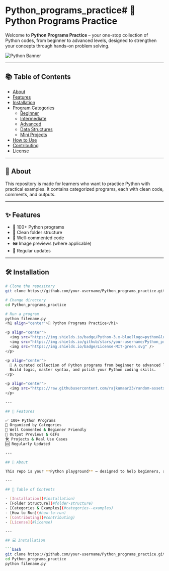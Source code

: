 # Python_programs_practice# 🐍 Python Programs Practice

Welcome to **Python Programs Practice** – your one-stop collection of Python codes, from beginner to advanced levels, designed to strengthen your concepts through hands-on problem solving.

![Python Banner](https://upload.wikimedia.org/wikipedia/commons/c/c3/Python-logo-notext.svg)

---

## 📚 Table of Contents

- [About](#about)
- [Features](#features)
- [Installation](#installation)
- [Program Categories](#program-categories)
  - [Beginner](#beginner)
  - [Intermediate](#intermediate)
  - [Advanced](#advanced)
  - [Data Structures](#data-structures)
  - [Mini Projects](#mini-projects)
- [How to Use](#how-to-use)
- [Contributing](#contributing)
- [License](#license)

---

## 🧠 About

This repository is made for learners who want to practice Python with practical examples. It contains categorized programs, each with clean code, comments, and outputs.

---

## ✨ Features

- 🔢 100+ Python programs
- 📁 Clean folder structure
- 🧾 Well-commented code
- 🖼️ Image previews (where applicable)
- 📌 Regular updates

---

## 🛠️ Installation

```bash
# Clone the repository
git clone https://github.com/your-username/Python_programs_practice.git

# Change directory
cd Python_programs_practice

# Run a program
python filename.py
<h1 align="center">🐍 Python Programs Practice</h1>

<p align="center">
  <img src="https://img.shields.io/badge/Python-3.x-blue?logo=python&logoColor=white" />
  <img src="https://img.shields.io/github/stars/your-username/Python_programs_practice?style=social" />
  <img src="https://img.shields.io/badge/License-MIT-green.svg" />
</p>

<p align="center">
  🚀 A curated collection of Python programs from beginner to advanced level.<br>
  Build logic, master syntax, and polish your Python coding skills.
</p>

<p align="center">
  <img src="https://raw.githubusercontent.com/rajkumaar23/random-assets/master/code-typing.gif" width="500" alt="Python Coding GIF">
</p>

---

## 📌 Features

✅ 100+ Python Programs  
📁 Organized by Categories  
💬 Well Commented & Beginner Friendly  
📸 Output Previews & GIFs  
🛠️ Projects & Real Use Cases  
🆕 Regularly Updated

---

## 🧠 About

This repo is your **Python playground** — designed to help beginners, students, and self-learners sharpen their coding abilities using real Python problems and solutions.

---

## 🧩 Table of Contents

- [Installation](#installation)
- [Folder Structure](#folder-structure)
- [Categories & Examples](#categories--examples)
- [How to Run](#how-to-run)
- [Contributing](#contributing)
- [License](#license)

---

## 💻 Installation

```bash
git clone https://github.com/your-username/Python_programs_practice.git
cd Python_programs_practice
python filename.py
